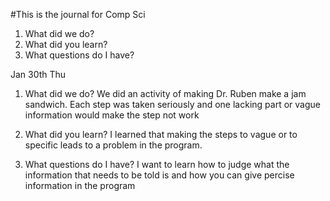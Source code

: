 #This is the journal for Comp Sci

1. What did we do?
1. What did you learn?
1. What questions do I have?


Jan 30th Thu
1. What did we do?
We did an activity of making Dr. Ruben make a jam sandwich. Each step was taken seriously and one lacking part or vague information would make the step not work

1. What did you learn?
I learned that making the steps to vague or to specific leads to a problem in the program.

1. What questions do I have?
I want to learn how to judge what the information that needs to be told is and how you can give percise information in the program
